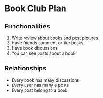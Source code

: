 Book Club Plan
======
Functionalities
---------------
1. Write review about books and post pictures
2. Have friends comment or like books
3. Have book discussions
4. You can see posts about a book

Relationships
-------------
* Every book has many discussions
* Every user has many a posts
* Every post belong to a book
